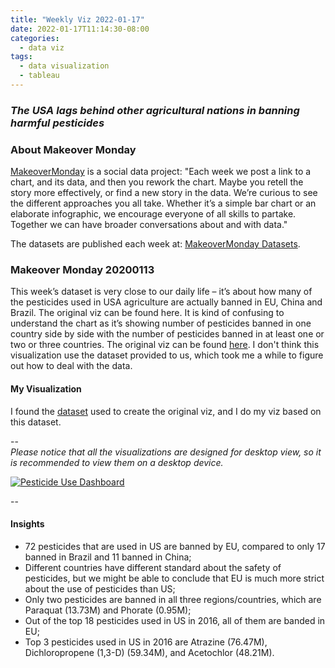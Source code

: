 ```yaml
---
title: "Weekly Viz 2022-01-17"
date: 2022-01-17T11:14:30-08:00
categories:
  - data viz
tags:
  - data visualization
  - tableau
---
```


### *The USA lags behind other agricultural nations in banning harmful pesticides*


### About Makeover Monday

[MakeoverMonday](http://www.makeovermonday.co.uk/) is a social data project:
"Each week we post a link to a chart, and its data, and then you rework the chart.
Maybe you retell the story more effectively, or find a new story in the data.
We’re curious to see the different approaches you all take. Whether it’s a simple bar chart or an elaborate infographic, we encourage everyone of all skills to partake.
Together we can have broader conversations about and with data."

The datasets are published each week at: [MakeoverMonday Datasets](http://www.makeovermonday.co.uk/data/).

### Makeover Monday 20200113

This week’s dataset is very close to our daily life – it’s about how many of the pesticides used in USA agriculture are actually banned in EU, China and Brazil. The original viz can be found here. It is kind of confusing to understand the chart as it’s showing number of pesticides banned in one country side by side with the number of pesticides banned in at least one or two or three countries. The original viz can be found [here](https://ehjournal.biomedcentral.com/articles/10.1186/s12940-019-0488-0/figures/1). I don't think this visualization use the dataset provided to us, which took me a while to figure out how to deal with the data.

#### My Visualization

I found the [dataset](https://static-content.springer.com/esm/art%3A10.1186%2Fs12940-019-0488-0/MediaObjects/12940_2019_488_MOESM5_ESM.xlsx) used to create the original viz, and I do my viz based on this dataset.

--  
*Please notice that all the visualizations are designed for desktop view, so it is recommended to view them on a desktop device.*  

<div class='tableauPlaceholder' id='viz1647584358853' style='position: relative'>
<noscript><a href='#'>
  <img alt='Pesticide Use Dashboard ' src='https:&#47;&#47;public.tableau.com&#47;static&#47;images&#47;vi&#47;viz_2020_W2_2&#47;PesticideUseDashboard&#47;1_rss.png' style='border: none' />
</a></noscript>
<object class='tableauViz'  style='display:none;'>
  <param name='host_url' value='https%3A%2F%2Fpublic.tableau.com%2F' /> 
  <param name='embed_code_version' value='3' /> 
  <param name='site_root' value='' />
  <param name='name' value='viz_2020_W2_2&#47;PesticideUseDashboard' />
  <param name='tabs' value='no' />
  <param name='toolbar' value='yes' />
  <param name='static_image' value='https:&#47;&#47;public.tableau.com&#47;static&#47;images&#47;vi&#47;viz_2020_W2_2&#47;PesticideUseDashboard&#47;1.png' /> 
  <param name='animate_transition' value='yes' />
  <param name='display_static_image' value='yes' />
  <param name='display_spinner' value='yes' />
  <param name='display_overlay' value='yes' />
  <param name='display_count' value='yes' />
  <param name='language' value='en-US' />
  <param name='filter' value='publish=yes' />
</object></div>                
<script type='text/javascript'>                    
  var divElement = document.getElementById('viz1647584358853');                    
  var vizElement = divElement.getElementsByTagName('object')[0];                    
  if ( divElement.offsetWidth > 800 ) { vizElement.style.width='100%';vizElement.style.height=(divElement.offsetWidth*1)+'px';} else if ( divElement.offsetWidth > 500 ) { vizElement.style.width='100%';vizElement.style.height=(divElement.offsetWidth*1)+'px';} else { vizElement.style.width='100%';vizElement.style.height='727px';}                     
  var scriptElement = document.createElement('script');                    
  scriptElement.src = 'https://public.tableau.com/javascripts/api/viz_v1.js';                    
  vizElement.parentNode.insertBefore(scriptElement, vizElement);                
</script>                                            
  
--  

#### Insights
* 72 pesticides that are used in US are banned by EU, compared to only 17 banned in Brazil and 11 banned in China;
* Different countries have different standard about the safety of pesticides, but we might be able to conclude that EU is much more strict about the use of pesticides than US;
* Only two pesticides are banned in all three regions/countries, which are Paraquat (13.73M) and Phorate (0.95M);
* Out of the top 18 pesticides used in US in 2016, all of them are banded in EU;
* Top 3 pesticides used in US in 2016 are Atrazine (76.47M), Dichloropropene (1,3-D) (59.34M), and Acetochlor (48.21M).
